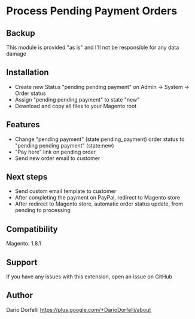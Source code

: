 # Process Pending Payment Orders

## Backup

This module is provided "as is" and I'll not be responsible for any data damage

## Installation

* Create new Status "pending pending payment" on Admin -> System -> Order status
* Assign "pending pending payment" to state "new"
* Download and copy all files to your Magento root

## Features

* Change "pending payment" (state:pending_payment) order status to "pending pending payment" (state:new)
* "Pay here" link on pending order
* Send new order email to customer

## Next steps

* Send custom email template to customer
* After completing the payment on PayPal, redirect to Magento store
* After redirect to Magento store, automatic order status update, from pending to processing

## Compatibility

Magento: 1.8.1

## Support

If you have any issues with this extension, open an issue on GitHub

## Author

Dario Dorfelli https://plus.google.com/+DarioDorfelli/about